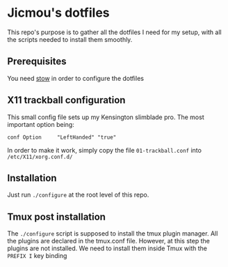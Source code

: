 # Jicmou's dotfiles

This repo's purpose is to gather all the dotfiles I need for my setup, with all
the scripts needed to install them smoothly.

## Prerequisites

You need [stow](https://www.gnu.org/software/stow/stow.html) in order to configure the dotfiles

## X11 trackball configuration

This small config file sets up my Kensington slimblade pro. The most important
option being:

`conf Option     "LeftHanded" "true" `

In order to make it work, simply copy the file `01-trackball.conf` into
`/etc/X11/xorg.conf.d/`

## Installation

Just run `./configure` at the root level of this repo.

## Tmux post installation

The `./configure` script is supposed to install the tmux plugin manager.
All the plugins are declared in the tmux.conf file. However, at this step the plugins
are not installed.
We need to install them inside Tmux with the `PREFIX I` key binding
